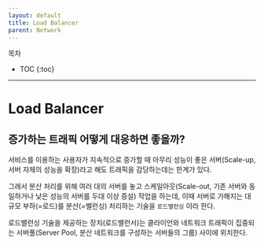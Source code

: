 ```yaml
---
layout: default
title: Load Balancer 
parent: Network 
---
```



목차


- TOC
{:toc}


---

# Load Balancer

## 증가하는 트래픽 어떻게 대응하면 좋을까?

서비스를 이용하는 사용자가 지속적으로 증가할 때 아무리 성능이 좋은 서버(Scale-up, 서버 자체의 성능을 확장)라고 해도 트래픽을 감당하는데는 한계가 있다.

그래서 분산 처리를 위해 여러 대의 서버를 놓고 스케일아웃(Scale-out, 기존 서버와 동일하거나 낮은 성능의 서버를 두대 이상 증설) 작업을 하는데, 이때 서버로 가해지는 대규모 부하(=로드)를 분산(=밸런싱) 처리하는 기술을 `로드밸런싱` 이라 한다.

로드밸런싱 기술을 제공하는 장치(로드밸런서)는 클라이언와 네트워크 트래픽이 집중되는 서버풀(Server Pool, 분산 네트워크를 구성하는 서버들의 그룹) 사이에 위치한다.


